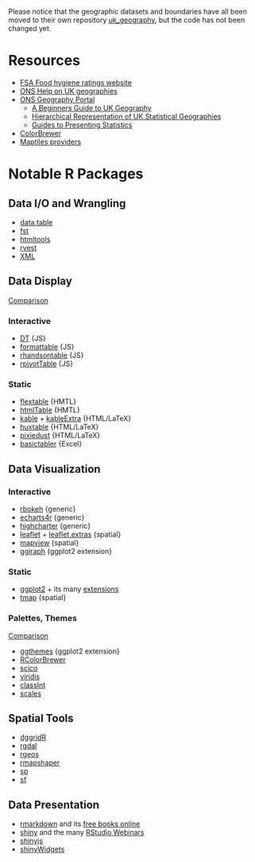 Please notice that the geographic datasets and boundaries have all been moved to their own repository [uk_geography](https://github.com/WeR-stats/uk_geography), but the code has not been changed yet.

# Resources
  - [FSA Food hygiene ratings website](https://ratings.food.gov.uk/)
  - [ONS Help on UK geographies](https://www.ons.gov.uk/methodology/geography/ukgeographies)
  - [ONS Geography Portal](http://geoportal.statistics.gov.uk/)  
    - [A Beginners Guide to UK Geography](https://geoportal.statistics.gov.uk/datasets/a-beginners-guide-to-uk-geography-2018-v1-0)
    - [Hierarchical Representation of UK Statistical Geographies](https://geoportal.statistics.gov.uk/datasets/hierarchical-representation-of-uk-statistical-geographies-december-2018)
    - [Guides to Presenting Statistics](https://geoportal.statistics.gov.uk/search?sort=name&tags=DOC_GPS)
  - [ColorBrewer](http://colorbrewer2.org/)
  - [Maptiles providers](http://leaflet-extras.github.io/leaflet-providers/preview/)

# Notable R Packages

## Data I/O and Wrangling
  - [data.table](https://github.com/Rdatatable/data.table) 
  - [fst](https://www.fstpackage.org/)
  - [htmltools](https://github.com/rstudio/htmltools)
  - [rvest](https://rvest.tidyverse.org/)
  - [XML](http://www.omegahat.net/RSXML/)

## Data Display
[Comparison](https://hughjonesd.github.io/huxtable/design-principles.html)

### Interactive
  - [DT](https://rstudio.github.io/DT/) {JS}
  - [formattable](https://renkun-ken.github.io/formattable/) {JS}
  - [rhandsontable](https://github.com/jrowen/rhandsontable/) {JS}
  - [rpivotTable](https://github.com/smartinsightsfromdata/rpivotTable) {JS}

### Static
  - [flextable](https://github.com/davidgohel/flextable) {HMTL}
  - [htmlTable](https://github.com/gforge/htmlTable) {HMTL}
  - [kable](https://yihui.name/knitr/) + [kableExtra](https://github.com/haozhu233/kableExtra) {HTML/LaTeX}
  - [huxtable](https://github.com/hughjonesd/huxtable) {HTML/LaTeX}
  - [pixiedust](https://github.com/nutterb/pixiedust) {HTML/LaTeX}
  - [basictabler](https://github.com/cbailiss/basictabler) {Excel}
 
## Data Visualization

### Interactive
  - [rbokeh](http://hafen.github.io/rbokeh/) {generic}
  - [echarts4r](https://echarts4r.john-coene.com/) {generic}
  - [highcharter](http://jkunst.com/highcharter/) {generic}
  - [leaflet](https://rstudio.github.io/leaflet/) + [leaflet.extras](https://bhaskarvk.github.io/leaflet.extras/) {spatial}
  - [mapview](https://r-spatial.github.io/mapview/) {spatial}
  - [ggiraph](https://davidgohel.github.io/ggiraph/index.html) {ggplot2 extension}

### Static
  - [ggplot2]() + its many [extensions](http://www.ggplot2-exts.org/gallery/)
  - [tmap](https://github.com/mtennekes/tmap) {spatial}

### Palettes, Themes
[Comparison](https://yutannihilation.github.io/allYourFigureAreBelongToUs/)

  - [ggthemes](https://jrnold.github.io/ggthemes/) {ggplot2 extension}
  - [RColorBrewer](https://cran.r-project.org/package=RColorBrewer)
  - [scico](https://github.com/thomasp85/scico)
  - [viridis](https://github.com/sjmgarnier/viridis)
  - [classInt](https://r-spatial.github.io/classInt/)
  - [scales](https://github.com/r-lib/scales)
  
## Spatial Tools
  - [dggridR](https://github.com/r-barnes/dggridR)
  - [rgdal](http://rgdal.r-forge.r-project.org/)
  - [rgeos](https://r-forge.r-project.org/projects/rgeos/)
  - [rmapshaper](https://github.com/ateucher/rmapshaper)
  - [sp](https://github.com/edzer/sp/)
  - [sf](https://github.com/r-spatial/sf)
  
## Data Presentation 
  - [rmarkdown](https://rmarkdown.rstudio.com/) and its [free books online](https://bookdown.org/yihui/rmarkdown/)
  - [shiny](https://shiny.rstudio.com/) and the many [RStudio Webinars](https://www.rstudio.com/resources/webinars/#shinyessentials)
  - [shinyjs](https://github.com/daattali/shinyjs)
  - [shinyWidgets](https://dreamrs.github.io/shinyWidgets/index.html)
